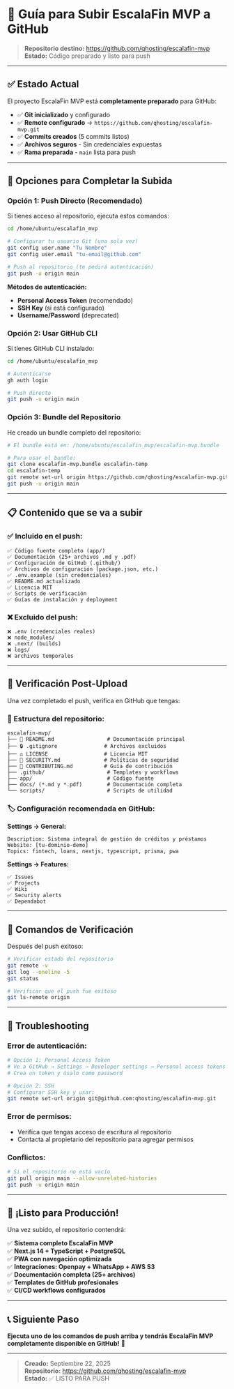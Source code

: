 
# 🚀 Guía para Subir EscalaFin MVP a GitHub

> **Repositorio destino:** https://github.com/qhosting/escalafin-mvp  
> **Estado:** Código preparado y listo para push

---

## ✅ **Estado Actual**

El proyecto EscalaFin MVP está **completamente preparado** para GitHub:

- ✅ **Git inicializado** y configurado
- ✅ **Remote configurado** → `https://github.com/qhosting/escalafin-mvp.git`
- ✅ **Commits creados** (5 commits listos)
- ✅ **Archivos seguros** - Sin credenciales expuestas
- ✅ **Rama preparada** - `main` lista para push

---

## 🔐 **Opciones para Completar la Subida**

### **Opción 1: Push Directo (Recomendado)**

Si tienes acceso al repositorio, ejecuta estos comandos:

```bash
cd /home/ubuntu/escalafin_mvp

# Configurar tu usuario Git (una sola vez)
git config user.name "Tu Nombre"
git config user.email "tu-email@github.com"

# Push al repositorio (te pedirá autenticación)
git push -u origin main
```

**Métodos de autenticación:**
- **Personal Access Token** (recomendado)
- **SSH Key** (si está configurado)
- **Username/Password** (deprecated)

### **Opción 2: Usar GitHub CLI**

Si tienes GitHub CLI instalado:

```bash
cd /home/ubuntu/escalafin_mvp

# Autenticarse
gh auth login

# Push directo
git push -u origin main
```

### **Opción 3: Bundle del Repositorio**

He creado un bundle completo del repositorio:

```bash
# El bundle está en: /home/ubuntu/escalafin_mvp/escalafin-mvp.bundle

# Para usar el bundle:
git clone escalafin-mvp.bundle escalafin-temp
cd escalafin-temp
git remote set-url origin https://github.com/qhosting/escalafin-mvp.git
git push -u origin main
```

---

## 📋 **Contenido que se va a subir**

### **✅ Incluido en el push:**
```
✅ Código fuente completo (app/)
✅ Documentación (25+ archivos .md y .pdf)
✅ Configuración de GitHub (.github/)
✅ Archivos de configuración (package.json, etc.)
✅ .env.example (sin credenciales)
✅ README.md actualizado
✅ Licencia MIT
✅ Scripts de verificación
✅ Guías de instalación y deployment
```

### **❌ Excluido del push:**
```
❌ .env (credenciales reales)
❌ node_modules/
❌ .next/ (builds)
❌ logs/
❌ archivos temporales
```

---

## 🎯 **Verificación Post-Upload**

Una vez completado el push, verifica en GitHub que tengas:

### **📁 Estructura del repositorio:**
```
escalafin-mvp/
├── 📄 README.md                 # Documentación principal  
├── 🔒 .gitignore               # Archivos excluidos
├── ⚖️ LICENSE                  # Licencia MIT
├── 📝 SECURITY.md              # Políticas de seguridad
├── 🤝 CONTRIBUTING.md          # Guía de contribución
├── .github/                    # Templates y workflows
├── app/                        # Código fuente
├── docs/ (*.md y *.pdf)        # Documentación completa
└── scripts/                    # Scripts de utilidad
```

### **🏷️ Configuración recomendada en GitHub:**

**Settings → General:**
```
Description: Sistema integral de gestión de créditos y préstamos
Website: [tu-dominio-demo]
Topics: fintech, loans, nextjs, typescript, prisma, pwa
```

**Settings → Features:**
```
✅ Issues
✅ Projects  
✅ Wiki
✅ Security alerts
✅ Dependabot
```

---

## 🚀 **Comandos de Verificación**

Después del push exitoso:

```bash
# Verificar estado del repositorio
git remote -v
git log --oneline -5
git status

# Verificar que el push fue exitoso
git ls-remote origin
```

---

## 🔧 **Troubleshooting**

### **Error de autenticación:**
```bash
# Opción 1: Personal Access Token
# Ve a GitHub → Settings → Developer settings → Personal access tokens
# Crea un token y úsalo como password

# Opción 2: SSH
# Configurar SSH key y usar:
git remote set-url origin git@github.com:qhosting/escalafin-mvp.git
```

### **Error de permisos:**
- Verifica que tengas acceso de escritura al repositorio
- Contacta al propietario del repositorio para agregar permisos

### **Conflictos:**
```bash
# Si el repositorio no está vacío
git pull origin main --allow-unrelated-histories
git push -u origin main
```

---

## 🎊 **¡Listo para Producción!**

Una vez subido, el repositorio contendrá:

✅ **Sistema completo EscalaFin MVP**  
✅ **Next.js 14 + TypeScript + PostgreSQL**  
✅ **PWA con navegación optimizada**  
✅ **Integraciones: Openpay + WhatsApp + AWS S3**  
✅ **Documentación completa (25+ archivos)**  
✅ **Templates de GitHub profesionales**  
✅ **CI/CD workflows configurados**  

---

## 📞 **Siguiente Paso**

**Ejecuta uno de los comandos de push arriba y tendrás EscalaFin MVP completamente disponible en GitHub!** 🚀

---

> **Creado:** Septiembre 22, 2025  
> **Repositorio:** https://github.com/qhosting/escalafin-mvp  
> **Estado:** ✅ LISTO PARA PUSH
